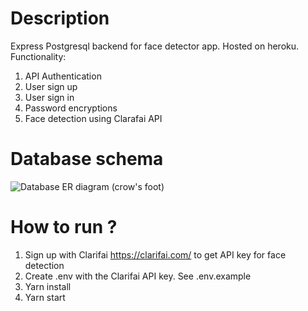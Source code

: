 # Description
Express Postgresql backend for face detector app. Hosted on heroku. Functionality:
1. API Authentication
2. User sign up
3. User sign in
4. Password encryptions
5. Face detection using Clarafai API

# Database schema
![Database ER diagram (crow's foot)](https://user-images.githubusercontent.com/52435643/154823318-964e916e-c7a9-4d86-94f5-2ce759901619.png)

# How to run ?
1. Sign up with Clarifai https://clarifai.com/ to get API key for face detection
2. Create .env with the Clarifai API key. See .env.example
3. Yarn install
4. Yarn start

